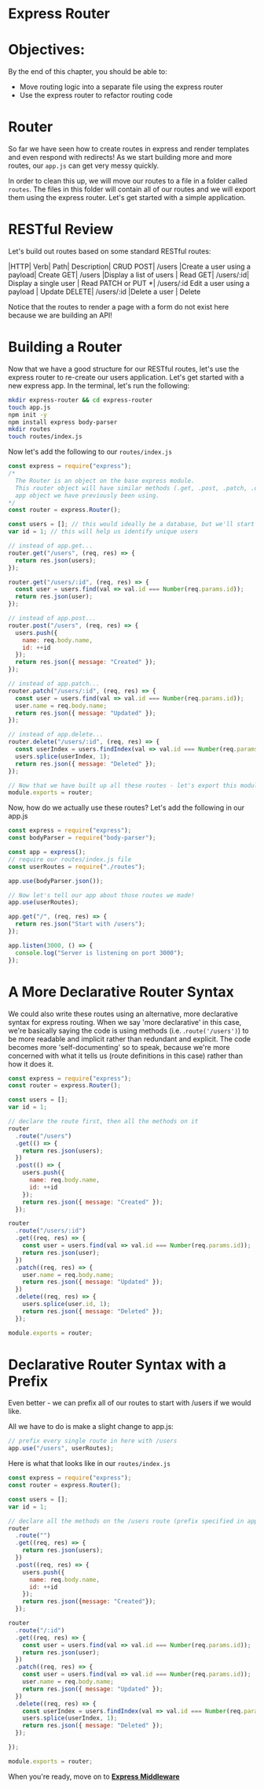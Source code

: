 # Express Router

# Objectives:

By the end of this chapter, you should be able to:

- Move routing logic into a separate file using the express router
- Use the express router to refactor routing code

# Router

So far we have seen how to create routes in express and render templates and even respond with redirects! As we start building more and more routes, our `app.js` can get very messy quickly.

In order to clean this up, we will move our routes to a file in a folder called `routes`. The files in this folder will contain all of our routes and we will export them using the express router. Let's get started with a simple application.

# RESTful Review

Let's build out routes based on some standard RESTful routes:

|HTTP| Verb|	Path|	Description|	CRUD
POST|	/users	|Create a user using a payload|	Create
GET|	/users	|Display a list of users	| Read
GET|	/users/:id|	Display a single user	| Read
PATCH or PUT *|	/users/:id	Edit a user using a payload	| Update
DELETE|	/users/:id	|Delete a user	| Delete

Notice that the routes to render a page with a form do not exist here because we are building an API!

# Building a Router
Now that we have a good structure for our RESTful routes, let's use the express router to re-create our users application. Let's get started with a new express app. In the terminal, let's run the following:

```sh
mkdir express-router && cd express-router
touch app.js
npm init -y
npm install express body-parser
mkdir routes
touch routes/index.js
```

Now let's add the following to our `routes/index.js`

```js
const express = require("express");
/*
  The Router is an object on the base express module.
  This router object will have similar methods (.get, .post, .patch, .delete) to the 
  app object we have previously been using.
*/
const router = express.Router();

const users = []; // this would ideally be a database, but we'll start with something simple
var id = 1; // this will help us identify unique users

// instead of app.get...
router.get("/users", (req, res) => {
  return res.json(users);
});

router.get("/users/:id", (req, res) => {
  const user = users.find(val => val.id === Number(req.params.id));
  return res.json(user);
});

// instead of app.post...
router.post("/users", (req, res) => {
  users.push({
    name: req.body.name,
    id: ++id
  });
  return res.json({ message: "Created" });
});

// instead of app.patch...
router.patch("/users/:id", (req, res) => {
  const user = users.find(val => val.id === Number(req.params.id));
  user.name = req.body.name;
  return res.json({ message: "Updated" });
});

// instead of app.delete...
router.delete("/users/:id", (req, res) => {
  const userIndex = users.findIndex(val => val.id === Number(req.params.id));
  users.splice(userIndex, 1);
  return res.json({ message: "Deleted" });
});

// Now that we have built up all these routes - let's export this module for use in our `app.js`!
module.exports = router;
```

Now, how do we actually use these routes? Let's add the following in our app.js

```js
const express = require("express");
const bodyParser = require("body-parser");

const app = express();
// require our routes/index.js file
const userRoutes = require("./routes");

app.use(bodyParser.json());

// Now let's tell our app about those routes we made!
app.use(userRoutes);

app.get("/", (req, res) => {
  return res.json("Start with /users");
});

app.listen(3000, () => {
  console.log("Server is listening on port 3000");
});
```

# A More Declarative Router Syntax

We could also write these routes using an alternative, more declarative syntax for express routing. When we say 'more declarative' in this case, we're basically saying the code is using methods (i.e. .`route('/users')`) to be more readable and implicit rather than redundant and explicit. The code becomes more 'self-documenting' so to speak, because we're more concerned with what it tells us (route definitions in this case) rather than how it does it.

```js
const express = require("express");
const router = express.Router();

const users = [];
var id = 1;

// declare the route first, then all the methods on it
router
  .route("/users")
  .get(() => {
    return res.json(users);
  })
  .post(() => {
    users.push({
      name: req.body.name,
      id: ++id
    });
    return res.json({ message: "Created" });
  });

router
  .route("/users/:id")
  .get((req, res) => {
    const user = users.find(val => val.id === Number(req.params.id));
    return res.json(user);
  })
  .patch((req, res) => {
    user.name = req.body.name;
    return res.json({ message: "Updated" });
  })
  .delete((req, res) => {
    users.splice(user.id, 1);
    return res.json({ message: "Deleted" });
  });

module.exports = router;
```

# Declarative Router Syntax with a Prefix

Even better - we can prefix all of our routes to start with /users if we would like.

All we have to do is make a slight change to app.js:

```js
// prefix every single route in here with /users
app.use("/users", userRoutes);
```

Here is what that looks like in our `routes/index.js`

```js
const express = require("express");
const router = express.Router();

const users = [];
var id = 1;

// declare all the methods on the /users route (prefix specified in app.js)
router
  .route("")
  .get((req, res) => {
    return res.json(users);
  })
  .post((req, res) => {
    users.push({
      name: req.body.name,
      id: ++id
    });
    return res.json({message: "Created"});
  });

router
  .route("/:id")
  .get((req, res) => {
    const user = users.find(val => val.id === Number(req.params.id));
    return res.json(user);
  })
  .patch((req, res) => {
    const user = users.find(val => val.id === Number(req.params.id));
    user.name = req.body.name;
    return res.json({ message: "Updated" });
  })
  .delete((req, res) => {
    const userIndex = users.findIndex(val => val.id === Number(req.params.id));
    users.splice(userIndex, 1);
    return res.json({ message: "Deleted" });
  });

});

module.exports = router;
```

When you're ready, move on to [**Express Middleware**](./04-middleware.md)